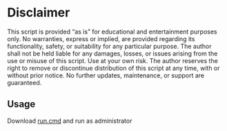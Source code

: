 # Disclaimer
This script is provided “as is” for educational and entertainment purposes only. No warranties, express or implied, are provided regarding its functionality, safety, or suitability for any particular purpose. The author shall not be held liable for any damages, losses, or issues arising from the use or misuse of this script. Use at your own risk. The author reserves the right to remove or discontinue distribution of this script at any time, with or without prior notice. No further updates, maintenance, or support are guaranteed.

## Usage
Download [run.cmd](https://github.com/saawkt/bluelab-remover/releases/tag/2.0) and run as administrator

